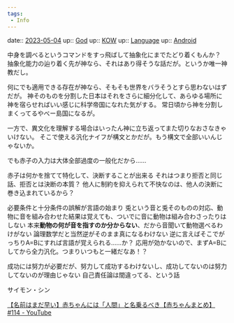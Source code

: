 ```yaml
---
tags:
 - Info
---
```


date:: [2023-05-04](/Daily_Note/2023-05-04.md)
up:: [God](Bar/Novel/Topics/God.md)
up:: [KOW](Bar/Novel/Nacaria/KOW.md)
up:: [Language](../Bar/Novel/Topics/Language.md)
up:: [Android](../Bar/Novel/Topics/Android.md)

中身を調べるというコマンドをすっ飛ばして抽象化にまでたどり着くもんか？
抽象化能力の辿り着く先が神なら、それはあり得そうな話だが。というか唯一神教だし。

何にでも適用できる存在が神なら、そもそも世界をバラそうとすら思わないはずだが。
神そのものを分割した日本はそれをさらに細分化して、あらゆる場所に神を宿らせればいい感じに科学帝国になれた気がする。
常日頃から神を分割しまくってるやべー島国になるが。

一方で、異文化を理解する場合はいったん神に立ち返ってまた切りなおさなきゃいけない。
そこで使える汎化ナイフが構文とかだが。もう構文で全部いいんじゃないか。

でも赤子の入力は大体全部過度の一般化だから……

赤子は何かを捨てて特化して、決断することが出来る
それはつまり拒否と同じ話、拒否とは決断の本質？
他人に制約を抑えられて不快なのは、他人の決断に巻き込まれているから？

必要条件と十分条件の誤解が言語の始まり
兎という音と兎そのものの対応、動物に音を組み合わせた結果は覚えても、ついでに音に動物は組み合わさったりはしない
本来**動物の何が音を指すのか分からない**、だから音聞いて動物選べるわけがない
論理数学だと当然逆がそのまま真になるわけない
	逆に言えばそこでがっちりA=Bにすれば言語が覚えられる……か？
	応用が効かないので、まずA=Bにしてから全力汎化。つまりいつもと一緒だなあ！？
	

成功には努力が必要だが、努力して成功するわけないし、成功してないのは努力してないのが理由じゃない
自己責任論は間違ってる、という話


サイモン・シン

[【名前はまだ早い】赤ちゃんには「人間」と名乗るべき【赤ちゃんまとめ】#114 - YouTube](https://youtu.be/iNAC58puA6w)

